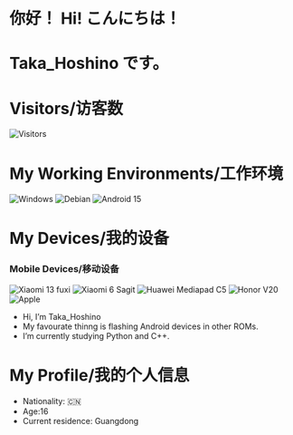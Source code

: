 # 你好！ Hi!  こんにちは！

# Taka_Hoshino です。

# Visitors/访客数
![Visitors](https://count.getloli.com/@Taka_Hoshino?name=Taka_Hoshino&theme=gelbooru&padding=7&offset=0&align=top&scale=1&pixelated=1&darkmode=auto)

# My Working Environments/工作环境

![Windows](https://img.shields.io/badge/Windows%2011%20Pro-0078D7?style=flat-square&logo=Windows&logoColor=ffffff)
![Debian](https://img.shields.io/badge/Debian%20GNU%2fLinux%2012%20(WSL2)-DD4814?style=flat-square&logo=debian&logoColor=ffffff)
![Android 15](https://img.shields.io/badge/Android15-3DDC84?style=flat-square&logo=android&logoColor=ffffff)

# My Devices/我的设备

### Mobile Devices/移动设备

![Xiaomi 13 fuxi](https://img.shields.io/badge/Xiaomi%2013%20(Fuxi)-FD4900?style=flat-square&logo=xiaomi&logoColor=ffffff)
![Xiaomi 6 Sagit](https://img.shields.io/badge/Xiaomi%206%20(Sagit)-FD4900?style=flat-square&logo=xiaomi&logoColor=ffffff)
![Huawei Mediapad C5](https://img.shields.io/badge/Huawei%20Mediapad%20C5-f50707?style=flat-square&logo=huawei&logoColor=ffffff)
![Honor V20](https://img.shields.io/badge/Honor%20V20-000000?style=flat-square&logo=Honor&logoColor=ffffff)
![Apple](https://img.shields.io/badge/iPhone%2012%20Pro%20Max-000000?style=flat-square&logo=Apple&logoColor=ffffff)

- Hi, I’m Taka_Hoshino
- My favourate thinng is flashing Android devices in other ROMs.
- I’m currently studying Python and C++.

# My Profile/我的个人信息
- Nationality: :cn:
- Age:16
- Current residence: Guangdong
